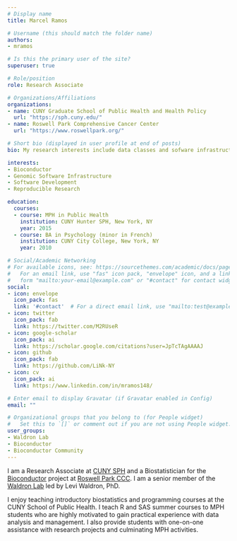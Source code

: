 ```yaml
---
# Display name
title: Marcel Ramos

# Username (this should match the folder name)
authors:
- mramos

# Is this the primary user of the site?
superuser: true

# Role/position
role: Research Associate

# Organizations/Affiliations
organizations:
- name: CUNY Graduate School of Public Health and Health Policy
  url: "https://sph.cuny.edu/"
- name: Roswell Park Comprehensive Cancer Center
  url: "https://www.roswellpark.org/"

# Short bio (displayed in user profile at end of posts)
bio: My research interests include data classes and sofware infrastructure as the foundation for genomic data manipulation.

interests:
- Bioconductor
- Genomic Software Infrastructure
- Software Development
- Reproducible Research

education:
  courses:
  - course: MPH in Public Health
    institution: CUNY Hunter SPH, New York, NY
    year: 2015
  - course: BA in Psychology (minor in French)
    institution: CUNY City College, New York, NY
    year: 2010

# Social/Academic Networking
# For available icons, see: https://sourcethemes.com/academic/docs/page-builder/#icons
#   For an email link, use "fas" icon pack, "envelope" icon, and a link in the
#   form "mailto:your-email@example.com" or "#contact" for contact widget.
social:
- icon: envelope
  icon_pack: fas
  link: '#contact'  # For a direct email link, use "mailto:test@example.org".
- icon: twitter
  icon_pack: fab
  link: https://twitter.com/M2RUseR
- icon: google-scholar
  icon_pack: ai
  link: https://scholar.google.com/citations?user=JpTcTAgAAAAJ
- icon: github
  icon_pack: fab
  link: https://github.com/LiNk-NY
- icon: cv
  icon_pack: ai
  link: https://www.linkedin.com/in/mramos148/

# Enter email to display Gravatar (if Gravatar enabled in Config)
email: ""

# Organizational groups that you belong to (for People widget)
#   Set this to `[]` or comment out if you are not using People widget.
user_groups:
- Waldron Lab
- Bioconductor
- Bioconductor Community
---
```


I am a Research Associate at [CUNY SPH](https://sph.cuny.edu/) and a
Biostatistician for the [Bioconductor](https://bioconductor.org) project at
[Roswell Park CCC](https://roswellpark.org/). I am a senior member of the
[Waldron Lab](https://waldronlab.io/) led by Levi Waldron, PhD.

I enjoy teaching introductory biostatistics and programming courses at the
CUNY School of Public Health. I teach R and SAS summer courses to MPH students
who are highly motivated to gain practical experience with data analysis and
management. I also provide students with one-on-one assistance with research
projects and culminating MPH activities.


